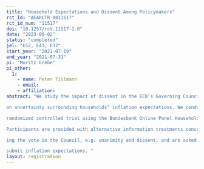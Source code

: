 ```yaml
---
title: "Household Expectations and Dissent Among Policymakers"
rct_id: "AEARCTR-0011517"
rct_id_num: "11517"
doi: "10.1257/rct.11517-1.0"
date: "2023-06-02"
status: "completed"
jel: "E52, E43, E32"
start_year: "2021-07-19"
end_year: "2021-07-31"
pi: "Moritz Grebe"
pi_other:
  1:
    - name: Peter Tillmann
    - email: 
    - affiliation: 
abstract: "We study the impact of dissent in the ECB’s Governing Council
on uncertainty surrounding households’ inflation expectations. We conduct a
randomized controlled trial using the Bundesbank Online Panel Households.
Participants are provided with alternative information treatments concern-
ing the vote in the Council, e.g. unanimity and dissent, and are asked to
submit inflation expectations. "
layout: registration
---
```


